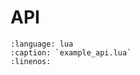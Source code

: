 # API

```{literalinclude} ../../src/framework/api/example_api.lua
:language: lua
:caption: `example_api.lua`
:linenos:
```
